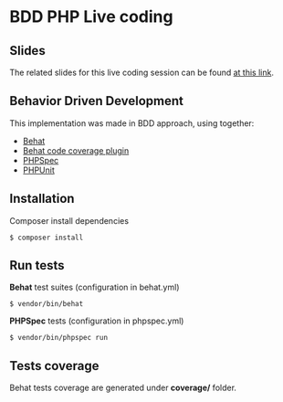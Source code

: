 # BDD PHP Live coding

## Slides

The related slides for this live coding session can be found [at this link](http://slides.com/ekkinox/bdd-with-php).

## Behavior Driven Development

This implementation was made in BDD approach, using together:
- [Behat](http://behat.org)
- [Behat code coverage plugin](https://github.com/dvdoug/behat-code-coverage)
- [PHPSpec](http://www.phpspec.net)
- [PHPUnit](https://phpunit.de)

## Installation

Composer install dependencies
```
$ composer install
```

## Run tests

**Behat** test suites (configuration in behat.yml)
```
$ vendor/bin/behat
```

**PHPSpec** tests (configuration in phpspec.yml)
```
$ vendor/bin/phpspec run
```

## Tests coverage

Behat tests coverage are generated under **coverage/** folder.